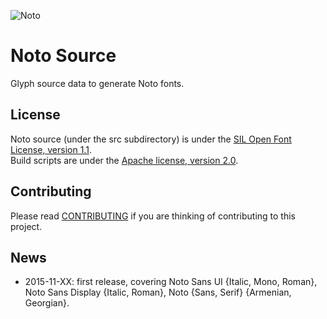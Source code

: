 ![Noto](images/noto.png)
# Noto Source
Glyph source data to generate Noto fonts.

## License

Noto source (under the src subdirectory) is under the
[SIL Open Font License, version 1.1](src/LICENSE).<br/>
Build scripts are under the [Apache license, version 2.0](LICENSE).

## Contributing

Please read [CONTRIBUTING](CONTRIBUTING.md) if you are thinking of contributing to this project.

## News

* 2015-11-XX: first release, covering Noto Sans UI {Italic, Mono, Roman}, Noto Sans Display {Italic, Roman}, Noto {Sans, Serif} {Armenian, Georgian}.
